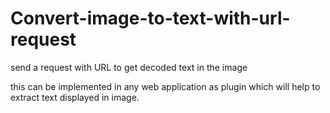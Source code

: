 # Convert-image-to-text-with-url-request
send a request with URL to get decoded text in the image

this can be implemented in any web application as plugin which will help to extract text displayed in image.
